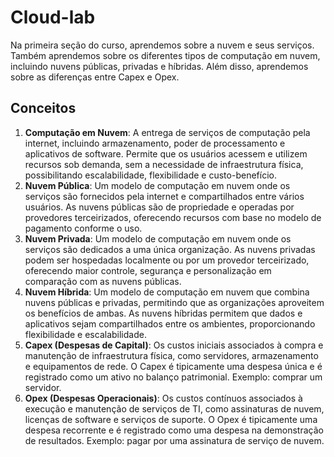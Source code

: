 # Cloud-lab
Na primeira seção do curso, aprendemos sobre a nuvem e seus serviços. Também aprendemos sobre os diferentes tipos de computação em nuvem, incluindo nuvens públicas, privadas e híbridas. Além disso, aprendemos sobre as diferenças entre Capex e Opex.

## Conceitos
1. **Computação em Nuvem**: A entrega de serviços de computação pela internet, incluindo armazenamento, poder de processamento e aplicativos de software. Permite que os usuários acessem e utilizem recursos sob demanda, sem a necessidade de infraestrutura física, possibilitando escalabilidade, flexibilidade e custo-benefício.
2. **Nuvem Pública**: Um modelo de computação em nuvem onde os serviços são fornecidos pela internet e compartilhados entre vários usuários. As nuvens públicas são de propriedade e operadas por provedores terceirizados, oferecendo recursos com base no modelo de pagamento conforme o uso.
3. **Nuvem Privada**: Um modelo de computação em nuvem onde os serviços são dedicados a uma única organização. As nuvens privadas podem ser hospedadas localmente ou por um provedor terceirizado, oferecendo maior controle, segurança e personalização em comparação com as nuvens públicas.
4. **Nuvem Híbrida**: Um modelo de computação em nuvem que combina nuvens públicas e privadas, permitindo que as organizações aproveitem os benefícios de ambas. As nuvens híbridas permitem que dados e aplicativos sejam compartilhados entre os ambientes, proporcionando flexibilidade e escalabilidade.
5. **Capex (Despesas de Capital)**: Os custos iniciais associados à compra e manutenção de infraestrutura física, como servidores, armazenamento e equipamentos de rede. O Capex é tipicamente uma despesa única e é registrado como um ativo no balanço patrimonial. Exemplo: comprar um servidor.
6. **Opex (Despesas Operacionais)**: Os custos contínuos associados à execução e manutenção de serviços de TI, como assinaturas de nuvem, licenças de software e serviços de suporte. O Opex é tipicamente uma despesa recorrente e é registrado como uma despesa na demonstração de resultados. Exemplo: pagar por uma assinatura de serviço de nuvem.